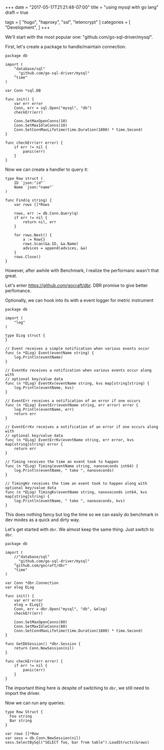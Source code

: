 +++
date = "2017-05-17T21:21:48-07:00"
title = "using mysql with go lang"
draft = true

tags = [ "hugo", "haproxy", "ssl", "letencrypt" ]
categories = [
  "Development",
]
+++

We'll start with the most popular one: "github.com/go-sql-driver/mysql". 

First, let's create a package to handle/maintain connection.


```
package db

import (
	"database/sql"
	_ "github.com/go-sql-driver/mysql"
	"time"
)

var Conn *sql.DB

func init() {
	var err error
	Conn, err = sql.Open("mysql", "db")
	checkErr(err)

	Conn.SetMaxOpenConns(10)
	Conn.SetMaxIdleConns(10)
	Conn.SetConnMaxLifetime(time.Duration(1800) * time.Second)
}

func checkErr(err error) {
	if err != nil {
		panic(err)
	}
}
```

Now we can create a handler to query it:

```
type Row struct (
	ID `json:"id"`
	Name `json:"name"`
)

func Find(q string) {
	var rows []*Rows

	rows, err := db.Conn.Query(q)
	if err != nil {
		return nil, err
	}

	for rows.Next() {
		a := Row{}
		rows.Scan(&a.ID, &a.Name)
		advices = append(advices, &a)
	}
	rows.Close()
}
```

However, after awhile with Benchmark, I realize the performanc wasn't that great.

Let's enter https://github.com/gocraft/dbr. DBR promise to give better perfomance.


Optionally, we can hook into its with a event logger for metric
instrument

```
package db

import (
	"log"
)

type ELog struct {
}

// Event receives a simple notification when various events occur
func (n *ELog) Event(eventName string) {
	log.Println(eventName)
}

// EventKv receives a notification when various events occur along with
// optional key/value data
func (n *ELog) EventKv(eventName string, kvs map[string]string) {
	log.Println(eventName, kvs)
}

// EventErr receives a notification of an error if one occurs
func (n *ELog) EventErr(eventName string, err error) error {
	log.Println(eventName, err)
	return err
}

// EventErrKv receives a notification of an error if one occurs along with
// optional key/value data
func (n *ELog) EventErrKv(eventName string, err error, kvs map[string]string) error {
	return err
}

// Timing receives the time an event took to happen
func (n *ELog) Timing(eventName string, nanoseconds int64) {
	log.Println(eventName, " take ", nanoseconds)
}

// TimingKv receives the time an event took to happen along with optional key/value data
func (n *ELog) TimingKv(eventName string, nanoseconds int64, kvs map[string]string) {
	log.Println(eventName, " take ", nanoseconds, kvs)
}
```

This does nothing fancy but log the time so we can easily do benchmark in dev modes as a
quick and dirty way.

Let's get started with `dbr`. We almost keep the same thing. Just switch to `dbr`.

```
package db

import (
	//"database/sql"
	_ "github.com/go-sql-driver/mysql"
	"github.com/gocraft/dbr"
	"time"
)

var Conn *dbr.Connection
var elog ELog

func init() {
	var err error
	elog = ELog{}
	Conn, err = dbr.Open("mysql", "db", &elog)
	checkErr(err)

	Conn.SetMaxOpenConns(80)
	Conn.SetMaxIdleConns(80)
	Conn.SetConnMaxLifetime(time.Duration(1800) * time.Second)
}

func GetDbSession() *dbr.Session {
	return Conn.NewSession(nil)
}

func checkErr(err error) {
	if err != nil {
		panic(err)
	}
}
```

The important thing here is despite of switching to `dbr`, we still need to import
the driver.

Now we can run any queries:

```
type Row Struct {
  Foo string
  Bar string
}

var rows []*Row
var sess = db.Conn.NewSession(nil)
sess.SelectBySql("SELECT foo, bar from table").LoadStructs(&rows)
```

